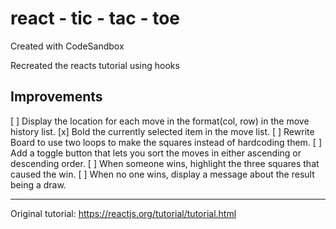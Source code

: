 # react - tic - tac - toe
Created with CodeSandbox

Recreated the reacts tutorial using hooks

## Improvements
[ ] Display the location for each move in the format(col, row) in the move history list.
[x] Bold the currently selected item in the move list.
[ ] Rewrite Board to use two loops to make the squares instead of hardcoding them.
[ ] Add a toggle button that lets you sort the moves in either ascending or descending order.
[ ] When someone wins, highlight the three squares that caused the win.
[ ] When no one wins, display a message about the result being a draw.

  ___
Original tutorial: https://reactjs.org/tutorial/tutorial.html
